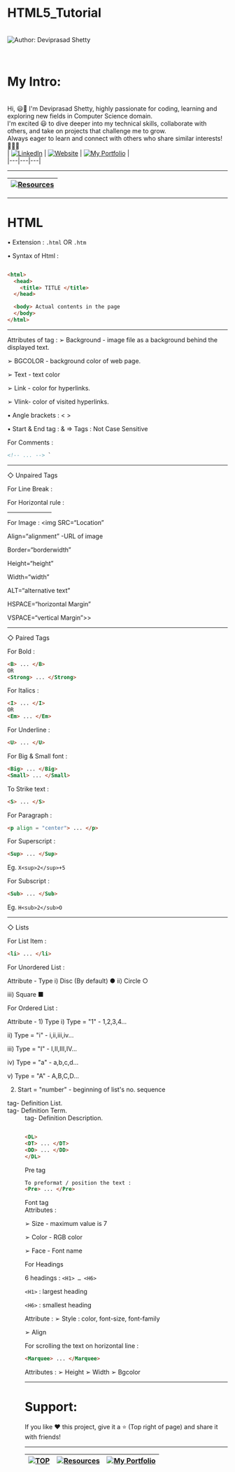 # HTML5_Tutorial

<br> ![Author: Deviprasad Shetty](https://img.shields.io/badge/Author-Deviprasad%20Shetty-000000?style=for-the-badge&labelColor=white)

<br> 

# My Intro:
<br> Hi, 😃👋 I'm Deviprasad Shetty, highly passionate for coding, learning and exploring new fields in Computer Science domain. 
<br> I'm excited 😃 to dive deeper into my technical skills, collaborate with others, and take on projects that challenge me to grow. 
<br> Always eager to learn and connect with others who share similar interests! 🤗🧑‍💻
<br> 
| [![LinkedIn](https://img.shields.io/badge/LinkedIn-%230077B5?style=for-the-badge&logo=LinkedIn&logoColor=white)](https://linkedin.com/in/deviprasad-shetty-4bba49313) | [![Website](https://img.shields.io/badge/Website-indigo?style=for-the-badge&logo=About.me&logoColor=white)](https://yourwebsite.com/) | [![My Portfolio](https://img.shields.io/badge/My_Portfolio-000?style=for-the-badge&logo=GitHub&logoColor=white)](https://github.com/DeviprasadShetty9833/My_Portfolio)  |                      
|---|---|---|

---
| [![Resources](https://img.shields.io/badge/📚_Back_to-Resources-A52A2A?style=for-the-badge&logo=book&logoColor=white)](https://github.com/DeviprasadShetty9833/Resources) |
|---|

---


# HTML

• Extension :  `.html`  OR  `.htm`

• Syntax of Html : 

```html

<html>
  <head>
    <title> TITLE </title>
  </head>

  <body> Actual contents in the page
  </body>
</html>

```
---

Attributes of <body> tag :
➢ Background - image file as a background behind the displayed text.

➢ BGCOLOR - background color of web page.

➢ Text - text color 

➢ Link - color for hyperlinks.

➢ Vlink- color of visited hyperlinks.

• Angle brackets : < >  

• Start & End tag : <tag> & </tag>
=> Tags : Not Case Sensitive 

For Comments : 

```html
<!-- ... --> `

```
---

◇ Unpaired Tags

For Line Break : <br>

For Horizontal rule : <hr size=5 width="20%" color= white  >

For Image : <img SRC=“Location”

Align=“alignment” -URL of image

Border=“borderwidth”

Height=“height”

Width=“width”

ALT=“alternative text”

HSPACE=“horizontal Margin”

VSPACE=“vertical Margin”>>

---

◇ Paired Tags

For Bold : 

```html
<B> ... </B>
OR
<Strong> ... </Strong>

```

For Italics : 
```html
<I> ... </I>
OR
<Em> ... </Em>

```

For Underline : 
```html
<U> ... </U>

```

For Big & Small font  : 
```html
<Big> ... </Big>
<Small> ... </Small>

```

To Strike text : 
```html
<S> ... </S>

```

For Paragraph : 
```html
<p align = "center"> ... </p>

```

For Superscript : 
```html
<Sup> ... </Sup>

```
Eg. `X<sup>2</sup>+5`

For Subscript : 
```html
<Sub> ... </Sub>

```
Eg. `H<sub>2</sub>O`

---

◇ Lists 

For List Item : 

```html
<li> ... </li>

```

For Unordered List : 

Attribute - Type
i) Disc (By default) ●
ii) Circle ○

iii) Square ■

For Ordered List : 

Attribute - 1) Type 
i) Type = "1"    - 1,2,3,4...

ii) Type = "i"    - i,ii,iii,iv...

iii) Type = "I"   - I,II,III,IV…

iv) Type = "a"  - a,b,c,d…

v) Type = "A"   - A,B,C,D…

2) Start = "number" - beginning of list's no. sequence

<DL> tag-  Definition List.

<DT> tag- Definition Term.

<DD> tag- Definition Description.

```html

<DL>
<DT> ... </DT>
<DD> ... </DD>
</DL>

```

Pre tag

```html
To preformat / position the text : 
<Pre> ... </Pre>

```

Font tag  
Attributes : 

➢ Size -  maximum  value is 7 

➢ Color - RGB color 

➢ Face - Font name 

For Headings

6 headings : `<H1> … <H6>`

`<H1>` : largest heading

`<H6>` : smallest heading

Attribute : 
➢ Style : color, font-size, font-family

➢ Align

For scrolling the text on horizontal line : 

```html
<Marquee> ... </Marquee>

```

Attributes : 
➢ Height
➢ Width
➢ Bgcolor

---

# Support:
If you like ❤️ this project, give it a ⭐ (Top right of page) and share it with friends!

---

| [![TOP](https://img.shields.io/badge/_🔺_-Navigate_to_TOP_↑_-blue?style=for-the-badge&labelColor=white)](#Overview) | [![Resources](https://img.shields.io/badge/📚_Back_to-Resources-A52A2A?style=for-the-badge&logo=book&logoColor=white)](https://github.com/DeviprasadShetty9833/Resources) | [![My Portfolio](https://img.shields.io/badge/Back_to-My_Portfolio-000?style=for-the-badge&logo=GitHub&logoColor=white)](https://github.com/DeviprasadShetty9833/My_Portfolio) |
|---|---|---|
